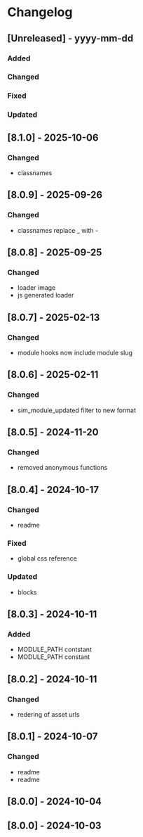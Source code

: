 # Changelog
## [Unreleased] - yyyy-mm-dd

### Added

### Changed

### Fixed

### Updated

## [8.1.0] - 2025-10-06


### Changed
- classnames

## [8.0.9] - 2025-09-26


### Changed
- classnames replace _ with -

## [8.0.8] - 2025-09-25


### Changed
- loader image
- js generated loader

## [8.0.7] - 2025-02-13


### Changed
- module hooks now include module slug

## [8.0.6] - 2025-02-11


### Changed
- sim_module_updated filter to new format

## [8.0.5] - 2024-11-20


### Changed
- removed anonymous functions

## [8.0.4] - 2024-10-17


### Changed
- readme

### Fixed
- global css reference

### Updated
- blocks

## [8.0.3] - 2024-10-11


### Added
- MODULE_PATH contstant
- MODULE_PATH constant

## [8.0.2] - 2024-10-11


### Changed
- redering of asset urls

## [8.0.1] - 2024-10-07


### Changed
- readme
- readme

## [8.0.0] - 2024-10-04


## [8.0.0] - 2024-10-03
